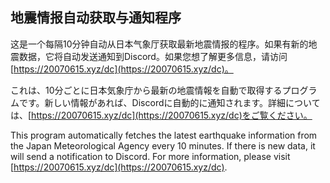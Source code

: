 ## 地震情报自动获取与通知程序

这是一个每隔10分钟自动从日本气象厅获取最新地震情报的程序。如果有新的地震数据，它将自动发送通知到Discord。如果您想了解更多信息，请访问 [https://20070615.xyz/dc](https://20070615.xyz/dc)。

これは、10分ごとに日本気象庁から最新の地震情報を自動で取得するプログラムです。新しい情報があれば、Discordに自動的に通知されます。詳細については、[https://20070615.xyz/dc](https://20070615.xyz/dc)をご覧ください。

This program automatically fetches the latest earthquake information from the Japan Meteorological Agency every 10 minutes. If there is new data, it will send a notification to Discord. For more information, please visit [https://20070615.xyz/dc](https://20070615.xyz/dc).
